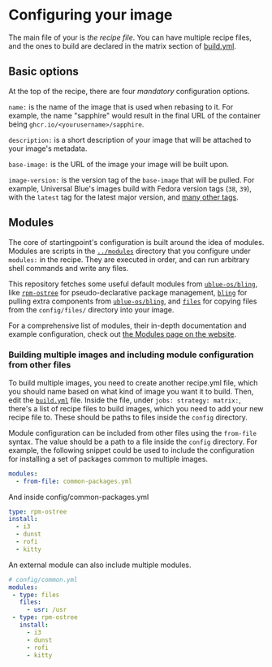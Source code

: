 # Configuring your image

The main file of your is *the recipe file*. You can have multiple recipe files, and the ones to build are declared in the matrix section of [build.yml](../.github/workflows/build.yml).

## Basic options

At the top of the recipe, there are four *mandatory* configuration options.

`name:` is the name of the image that is used when rebasing to it. For example, the name "sapphire" would result in the final URL of the container being `ghcr.io/<yourusername>/sapphire`.

`description:` is a short description of your image that will be attached to your image's metadata.

`base-image:` is the URL of the image your image will be built upon.

`image-version:` is the version tag of the `base-image` that will be pulled. For example, Universal Blue's images build with Fedora version tags (`38`, `39`), with the `latest` tag for the latest major version, and [many other tags](https://github.com/ublue-os/main/pkgs/container/base-main/versions?filters%5Bversion_type%5D=tagged).

## Modules

The core of startingpoint's configuration is built around the idea of modules. Modules are scripts in the [`../modules`](../modules/) directory that you configure under `modules:` in the recipe. They are executed in order, and can run arbitrary shell commands and write any files.

This repository fetches some useful default modules from [`ublue-os/bling`](https://github.com/ublue-os/bling/), like [`rpm-ostree`](https://universal-blue.org/tinker/modules/rpm-ostree) for pseudo-declarative package management, [`bling`](https://universal-blue.org/tinker/modules/bling) for pulling extra components from [`ublue-os/bling`](https://github.com/ublue-os/bling), and [`files`](https://universal-blue.org/tinker/modules/files) for copying files from the `config/files/` directory into your image.

For a comprehensive list of modules, their in-depth documentation and example configuration, check out [the Modules page on the website](https://universal-blue.org/tinker/modules/).

### Building multiple images and including module configuration from other files

To build multiple images, you need to create another recipe.yml file, which you should name based on what kind of image you want it to build. Then, edit the [`build.yml`](../.github/workflows/build.yml) file. Inside the file, under `jobs: strategy: matrix:`, there's a list of recipe files to build images, which you need to add your new recipe file to. These should be paths to files inside the `config` directory.

Module configuration can be included from other files using the `from-file` syntax. The value should be a path to a file inside the `config` directory. For example, the following snippet could be used to include the configuration for installing a set of packages common to multiple images.
```yaml
modules:
  - from-file: common-packages.yml
```
And inside config/common-packages.yml
```yaml
type: rpm-ostree
install:
  - i3
  - dunst
  - rofi
  - kitty
```
An external module can also include multiple modules.
```yaml
# config/common.yml
modules:
 - type: files
   files:
     - usr: /usr
 - type: rpm-ostree
   install:
     - i3
     - dunst
     - rofi
     - kitty
``` 
